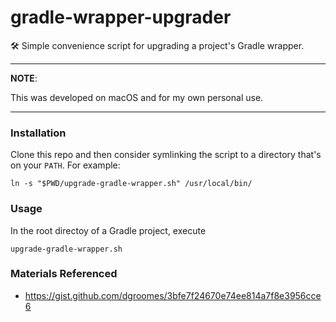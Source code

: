 # gradle-wrapper-upgrader

🛠 Simple convenience script for upgrading a project's Gradle wrapper.

---
**NOTE**:

This was developed on macOS and for my own personal use.

---

### Installation

Clone this repo and then consider symlinking the script to a directory that's on your `PATH`. For example:

```
ln -s "$PWD/upgrade-gradle-wrapper.sh" /usr/local/bin/
```

### Usage

In the root directoy of a Gradle project, execute

```
upgrade-gradle-wrapper.sh
```

### Materials Referenced

* <https://gist.github.com/dgroomes/3bfe7f24670e74ee814a7f8e3956cce6>
